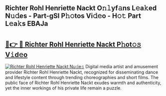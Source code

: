 ## Richter Rohl Henriette Nackt O𝚗𝚕yf𝚊ns L𝚎a𝚔ed N𝚞𝚍es - Part-gSI P𝚑𝚘tos Vi𝚍𝚎o - H𝚘𝚝 Part L𝚎a𝚔s EBAJa

# <h2><a href="http://kf7123.oniu.top/?m=Richter+Rohl+Henriette+Nackt">🔗👉 🔴 Richter Rohl Henriette Nackt P𝚑ot𝚘𝚜 V𝚒d𝚎o</a></h2>

[![Richter Rohl Henriette Nackt Nu𝚍e𝚜](https://i.imgur.com/0qMVB7G.gif)](http://kf7123.oniu.top/?m=Richter+Rohl+Henriette+Nackt)
Digital media artist and amusement provider Richter Rohl Henriette Nackt, recognized for disseminating dance and lifestyle content through trending choreographies and short films. The public face of Richter Rohl Henriette Nackt exudes warmth and authenticity, yet the inner workings of his private life remain a puzzle.  
